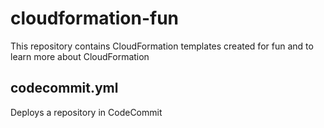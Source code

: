 # cloudformation-fun

This repository contains CloudFormation templates created for fun and to learn more about CloudFormation

## codecommit.yml

Deploys a repository in CodeCommit